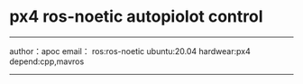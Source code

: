 # px4 ros-noetic autopiolot control

***

author：apoc
email：
ros:ros-noetic
ubuntu:20.04
hardwear:px4
depend:cpp,mavros

***
